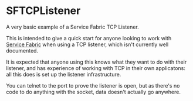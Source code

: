 # SFTCPListener
A very basic example of a Service Fabric TCP Listener.

This is intended to give a quick start for anyone looking to work with [Service Fabric](https://docs.microsoft.com/en-us/azure/service-fabric/) when using a TCP listener, which isn't currently well documented. 

It is expected that anyone using this knows what they want to do with their listener, and has experience of working with TCP in their own applicatons: all this does is set up the listener infrastructure. 

You can telnet to the port to prove the listener is open, but as there's no code to do anything with the socket, data doesn't actually go anywhere.
